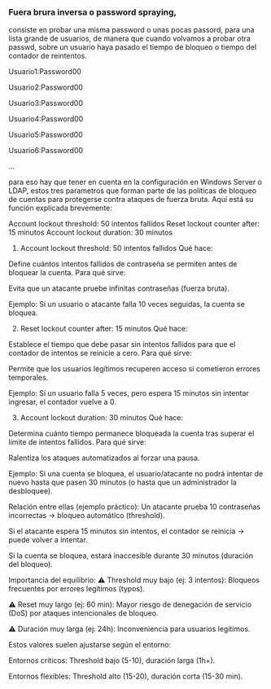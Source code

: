 ### Fuera brura inversa o password spraying,  
consiste en probar una misma password o unas pocas passord, para una lista grande de usuarios, de manera que  cuando volvamos a probar otra passwd, sobre un usuario haya pasado el tiempo de bloqueo o tiempo del contador de reintentos.

Usuario1:Password00

Usuario2:Password00

Usuario3:Password00

Usuario4:Password00

Usuario5:Password00

Usuario6:Password00

...


para eso hay que tener en cuenta en la configuración en Windows Server o LDAP, estos tres parametros que  forman parte de las políticas de bloqueo de cuentas para protegerse contra ataques de fuerza bruta. Aquí está su función explicada brevemente:

Account lockout threshold: 50 intentos fallidos
Reset lockout counter after: 15 minutos
Account lockout duration: 30 minutos

1. Account lockout threshold: 50 intentos fallidos
Qué hace:

Define cuántos intentos fallidos de contraseña se permiten antes de bloquear la cuenta.
Para qué sirve:

Evita que un atacante pruebe infinitas contraseñas (fuerza bruta).

Ejemplo: Si un usuario o atacante falla 10 veces seguidas, la cuenta se bloquea.

2. Reset lockout counter after: 15 minutos
Qué hace:

Establece el tiempo que debe pasar sin intentos fallidos para que el contador de intentos se reinicie a cero.
Para qué sirve:

Permite que los usuarios legítimos recuperen acceso si cometieron errores temporales.

Ejemplo: Si un usuario falla 5 veces, pero espera 15 minutos sin intentar ingresar, el contador vuelve a 0.

3. Account lockout duration: 30 minutos
Qué hace:

Determina cuánto tiempo permanece bloqueada la cuenta tras superar el límite de intentos fallidos.
Para qué sirve:

Ralentiza los ataques automatizados al forzar una pausa.

Ejemplo: Si una cuenta se bloquea, el usuario/atacante no podrá intentar de nuevo hasta que pasen 30 minutos (o hasta que un administrador la desbloquee).

Relación entre ellas (ejemplo práctico):
Un atacante prueba 10 contraseñas incorrectas → bloqueo automático (threshold).

Si el atacante espera 15 minutos sin intentos, el contador se reinicia → puede volver a intentar.

Si la cuenta se bloquea, estará inaccesible durante 30 minutos (duración del bloqueo).

Importancia del equilibrio:
⚠️ Threshold muy bajo (ej: 3 intentos): Bloqueos frecuentes por errores legítimos (typos).

⚠️ Reset muy largo (ej: 60 min): Mayor riesgo de denegación de servicio (DoS) por ataques intencionales de bloqueo.

⚠️ Duración muy larga (ej: 24h): Inconveniencia para usuarios legítimos.

Estos valores suelen ajustarse según el entorno:

Entornos críticos: Threshold bajo (5-10), duración larga (1h+).

Entornos flexibles: Threshold alto (15-20), duración corta (15-30 min).
